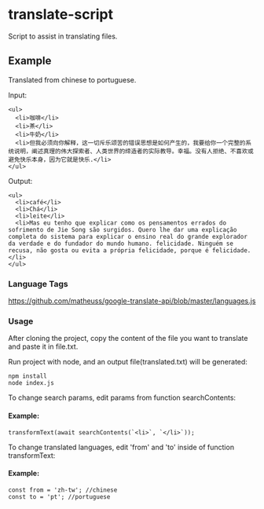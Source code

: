# translate-script
Script to assist in translating files.

## Example
Translated from chinese to portuguese.

Input:
```
<ul>
  <li>咖啡</li>
  <li>茶</li>
  <li>牛奶</li>
  <li>但我必须向你解释，这一切斥乐颂苦的错误思想是如何产生的，我要给你一个完整的系统说明，阐述真理的伟大探索者、人类世界的缔造者的实际教导。幸福。没有人拒绝、不喜欢或避免快乐本身，因为它就是快乐.</li>
</ul>
```
Output:
```
<ul>
  <li>café</li>
  <li>Chá</li>
  <li>leite</li>
  <li>Mas eu tenho que explicar como os pensamentos errados do sofrimento de Jie Song são surgidos. Quero lhe dar uma explicação completa do sistema para explicar o ensino real do grande explorador da verdade e do fundador do mundo humano. felicidade. Ninguém se recusa, não gosta ou evita a própria felicidade, porque é felicidade.</li>
</ul>
```


### Language Tags
https://github.com/matheuss/google-translate-api/blob/master/languages.js

### Usage
After cloning the project, copy the content of the file you want to translate and paste it in file.txt.

Run project with node, and an output file(translated.txt) will be generated:
```
npm install
node index.js
```

To change search params, edit params from function searchContents:
#### Example:
```
transformText(await searchContents(`<li>`, `</li>`));
```

To change translated languages, edit 'from' and 'to' inside of function transformText:
#### Example:
```
const from = 'zh-tw'; //chinese
const to = 'pt'; //portuguese
```

